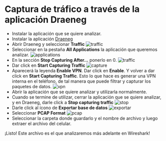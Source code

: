 # Captura de tráfico a través de la aplicación Draeneg

- Instalar la aplicación que se quiere analizar.
- Instalar la aplicación [Draeneg](https://play.google.com/store/apps/details?id=com.orange.labs.draeneg)
- Abrir Draeneg y seleccionar **Traffic**
![traffic](./capturas_de_pantalla/draeneg/1.png)
- Seleccionar en la pestaña **All Applications** la aplicación que queremos analizar.
![applications](./capturas_de_pantalla/draeneg/2.png)
- En la sección **Stop Capturing After...** ponerlo en 0.
![traffic](./capturas_de_pantalla/draeneg/3.png)
- Dar click en **Start Capturing Traffic**
![capture](./capturas_de_pantalla/draeneg/4.png)
- Aparecerá la leyenda **Enable VPN**. Dar click en **Enable**. Y volver a  dar click en **Start Capturing Traffic**. Esto lo que hace es generar una VPN interna en el teléfono, de tal manera que puede filtrar y capturar los paquetes de datos.
![vpn](./capturas_de_pantalla/draeneg/5.png)
- Abrir la aplicación que se quiere analizar y utilizarla normalmente.
- Cuando se termine de utilizar, cerrar la aplicación que se quiere analizar, y en Draeneg, darle click a **Stop capturing traffic**
![stop](./capturas_de_pantalla/draeneg/6.png)
- Darle click al ícono de **Exportar base de datos**
![exportar](./capturas_de_pantalla/draeneg/7.png)
- Seleccionar **PCAP Format**
![pcap](./capturas_de_pantalla/draeneg/8.png)
- Seleccionar la carpeta donde guardarlo y el nombre de archivo y luego extraer el archivo del celular.

¡Listo! Este archivo es el que analizaremos más adelante en Wireshark!
